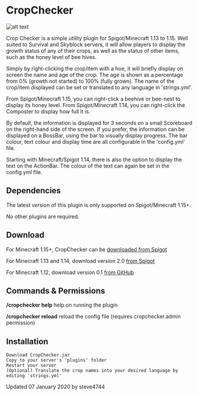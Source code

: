 # CropChecker

![alt text](https://www.spigotmc.org/attachments/2019-01-16_09-58-07-png.398269/ "CropChecker by steve4744")

Crop Checker is a simple utility plugin for Spigot/Minecraft 1.13 to 1.15. Well suited to Survival and Skyblock servers, it will allow players to display the growth status of any of their crops, as well as the status of other items, such as the honey level of bee hives.

Simply by right-clicking the crop/item with a hoe, it will briefly display on screen the name and age of the crop. The age is shown as a percentage from 0% (growth not started) to 100% (fully grown). The name of the crop/item displayed can be set or translated to any language in 'strings.yml'.

From Spigot/Minecraft 1.15, you can right-click a beehive or bee-nest to display its honey level.
From Spigot/Minecraft 1.14, you can right-click the Composter to display how full it is.

By default, the information is displayed for 3 seconds on a small Scoreboard on the right-hand side of the screen. If you prefer, the information can be displayed on a BossBar, using the bar to visually display progress. The bar colour, text colour and display time are all configurable in the 'config.yml' file.

Starting with Minecraft/Spigot 1.14, there is also the option to display the text on the ActionBar. The colour of the text can again be set in the config.yml file.


## Dependencies
The latest version of this plugin is only supported on Spigot/Minecraft 1.15+.

No other plugins are required.


## Download
For Minecraft 1.15+, CropChecker can be [downloaded from Spigot](https://www.spigotmc.org/resources/cropchecker-check-crop-growth-progress.64044/ "CropChecker by steve4744")

For Minecraft 1.13 and 1.14, download version 2.0 [from Spigot](https://www.spigotmc.org/resources/cropchecker-check-crop-growth-progress.64044/download?version=299945/ "CropChecker v2.0")

For Minecraft 1.12, download version 0.1 [from GitHub](https://github.com/steve4744/CropChecker/releases/download/v0.1/CropChecker.jar "CropChecker v0.1")


## Commands & Permissions
__/cropchecker help__ help on running the plugin

__/cropchecker reload__ reload the config file (requires cropchecker.admin permission)


## Installation

    Download CropChecker.jar
    Copy to your server's 'plugins' folder
    Restart your server
    (Optional) Translate the crop names into your desired language by editing 'strings.yml'


Updated 07 January 2020 by steve4744
